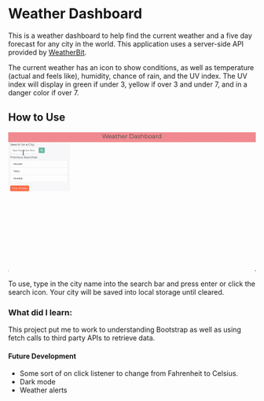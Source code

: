 # Weather Dashboard

This is a weather dashboard to help find the current weather and a five day forecast for any city in the world. This application uses a server-side API provided by [WeatherBit](https://www.weatherbit.io/).

The current weather has an icon to show conditions, as well as temperature (actual and feels like), humidity, chance of rain, and the UV index. The UV index will display in green if under 3, yellow if over 3 and under 7, and in a danger color if over 7.

## How to Use
![Weather Dashboard Animation](./Assets/images/demo.gif)

To use, type in the city name into the search bar and press enter or click the search icon. Your city will be saved into local storage until cleared.

### What did I learn:
This project put me to work to understanding Bootstrap as well as using fetch calls to third party APIs to retrieve data. 

#### Future Development
- Some sort of on click listener to change from Fahrenheit to Celsius.
- Dark mode
- Weather alerts